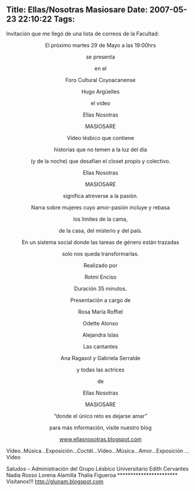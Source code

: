 Title: Ellas/Nosotras Masiosare
Date: 2007-05-23 22:10:22
Tags: 
---
<p>Invitación que me llegó de una lista de correos de la Facultad:
</p>
<p align="center"> El próximo martes 29 de Mayo a las 19:00hrs</p>
<p align="center"> se presenta</p>
<p align="center"> en el</p>
<p align="center"> Foro Cultural Coyoacanense</p>
<p align="center"> Hugo Argüelles</p>
<p align="center"> el vídeo</p>
<p align="center"> Ellas Nosotras</p>
<p align="center"> MASIOSARE</p>
<p align="center"> Vídeo lésbico que contiene</p>
<p align="center"> historias que no temen a la luz del día</p>
<p align="center"> (y de la noche) que desafían el closet propio y colectivo.</p>
<p align="center"> Ellas Nosotras</p>
<p align="center"> MASIOSARE</p>
<p align="center"> significa atreverse a la pasión.</p>
<p align="center"> Narra sobre mujeres cuyo amor-pasión incluye y rebasa</p>
<p align="center"> los limites de la cama,</p>
<p align="center"> de la casa, del misterio y del país.</p>
<p align="center"> En un sistema social donde las tareas de género están trazadas</p>
<p align="center"> solo nos queda transformarlas.</p>
<p align="center"> Realizado por</p>
<p align="center"> Rotmi Enciso</p>
<p align="center"> Duración 35 minutos.</p>
<p align="center"> Presentación a cargo de
</p>
<p align="center"> Rosa María Roffiel</p>
<p align="center"> Odette Alonso</p>
<p align="center"> Alejandra Islas</p>
<p align="center">  Las cantantes
</p>
<p align="center"> Ana Ragasol y Gabriela Serralde</p>
<p align="center"> y todas las actrices</p>
<p align="center"> de</p>
<p align="center"> Ellas Nosotras</p>
<p align="center"> MASIOSARE</p>
<p align="center"> “donde el único reto es dejarse amar”</p>
<p align="center"> para más información, visite nuestro blog</p>
<p align="center"> <a href="http://www.ellasnosotras.blogspot.com/" target="_blank"><a href="http://www.ellasnosotras.blogspot.com">www.ellasnosotras.blogspot.com</a></a></p>
<p> Vídeo..Música…Exposición…Coctél…Vídeo…Música…Amor…Exposición …Vídeo</p>
<p>
Saludos
–
Administración del Grupo Lésbico Universitario
Edith Cervantes
Nadia Rosso
Lorena Alamilla
Thalia Figueroa
***********************
Visítanos!!!
<a href="http://glunam.blogspot.com/"> <a href="http://glunam.blogspot.com">http://glunam.blogspot.com</a></a> </p>
